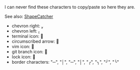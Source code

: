 I can never find these characters to copy/paste so here they are.

See also: [ShapeCatcher](https://shapecatcher.com)

- chevron right: 
- chevron left: 
- terminal icon: 
- circumscribed arrow: 
- vim icon: 
- git branch icon: 
- lock icon: 
- border characters: "─", "│", "─", "│", "╭", "╮", "╯", "╰"
